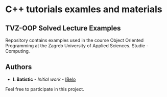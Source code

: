 # C++ tutorials examles and materials

## TVZ-OOP Solved Lecture Examples ##
Repository contains examples used in the course Object Oriented Programming at the Zagreb University of Applied Sciences. Studie - Computing.

## Authors

* **I. Batistic** - *Initial work* - [IBelo](https://github.com/IBelo)

Feel free to participate in this project.


